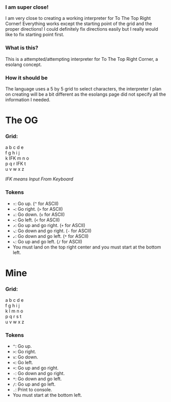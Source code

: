 ### I am super close!

I am very close to creating a working interpreter for To The Top Right Corner! Everything works except the starting point of the grid and the proper directions! I could definitely fix directions easily but I really would like to fix starting point first.

### What is this?

This is a attempted/attempting interpreter for To The Top Right Corner, a esolang concept. 

### How it should be

The language uses a 5 by 5 grid to select characters, the interpreter I plan on creating will be a bit different as the esolangs page did not specify all the information I needed.

# The OG
### Grid:
a b c d e<br>
f g h i j<br>
k IFK m n o<br>
p q r IFK t<br>
u v w x z<br>

<i>IFK means Input From Keyboard</i>
### Tokens
* <code>↑</code>: Go up. (<code>^</code> for ASCII)
* <code>→</code>: Go right. (<code><nowiki>></nowiki></code> for ASCII)
* <code>↓</code>: Go down. (<code>v</code> for ASCII)
* <code>←</code>: Go left. (<code><nowiki><</nowiki></code> for ASCII)
* <code>↗</code>: Go up and go right. (<code>+</code> for ASCII)
* <code>↘</code>: Go down and go right. (<code>-</code> for ASCII)
* <code>↙</code>: Go down and go left. (<code>*</code> for ASCII)
* <code>↖</code>: Go up and go left. (<code>/</code> for ASCII)
* You must land on the top right center and you must start at the bottom left.
  
# Mine
### Grid:
a b c d e<br>
f g h i j<br>
k l m n o<br>
p q r s t<br>
u v w x z<br>
### Tokens
* <code>^</code>: Go up.
* <code>></code>: Go right. 
* <code>v</code>: Go down. 
* <code><</code>: Go left. 
* <code>+</code>: Go up and go right. 
* <code>-</code>: Go down and go right. 
* <code>*</code>: Go down and go left. 
* <code>/</code>: Go up and go left. 
* <code>.</code>: Print to console.
* You must start at the bottom left.
